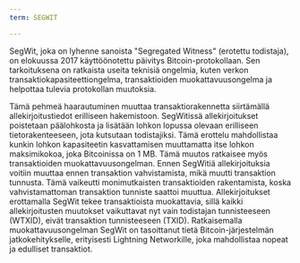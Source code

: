 ```yaml
---
term: SEGWIT

---
```

SegWit, joka on lyhenne sanoista "Segregated Witness" (erotettu todistaja), on elokuussa 2017 käyttöönotettu päivitys Bitcoin-protokollaan. Sen tarkoituksena on ratkaista useita teknisiä ongelmia, kuten verkon transaktiokapasiteettiongelma, transaktioiden muokattavuusongelma ja helpottaa tulevia protokollan muutoksia.

Tämä pehmeä haarautuminen muuttaa transaktiorakennetta siirtämällä allekirjoitustiedot erilliseen hakemistoon. SegWitissä allekirjoitukset poistetaan päälohkosta ja lisätään lohkon lopussa olevaan erilliseen tietorakenteeseen, jota kutsutaan todistajiksi. Tämä erottelu mahdollistaa kunkin lohkon kapasiteetin kasvattamisen muuttamatta itse lohkon maksimikokoa, joka Bitcoinissa on 1 MB. Tämä muutos ratkaisee myös transaktioiden muokattavuusongelman. Ennen SegWitiä allekirjoituksia voitiin muuttaa ennen transaktion vahvistamista, mikä muutti transaktion tunnusta. Tämä vaikeutti monimutkaisten transaktioiden rakentamista, koska vahvistamattoman transaktion tunniste saattoi muuttua. Allekirjoitukset erottamalla SegWit tekee transaktioista muokattavia, sillä kaikki allekirjoitusten muutokset vaikuttavat nyt vain todistajan tunnisteeseen (WTXID), eivät transaktion tunnisteeseen (TXID). Ratkaisemalla muokattavuusongelman SegWit on tasoittanut tietä Bitcoin-järjestelmän jatkokehitykselle, erityisesti Lightning Networkille, joka mahdollistaa nopeat ja edulliset transaktiot.